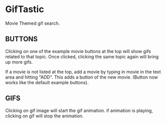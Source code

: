 # GifTastic
Movie Themed gif search.

## BUTTONS

Clicking on one of the example movie buttons at the top will show gifs related to that topic. Once clicked, clicking the same topic again will bring up more gifs. 

If a movie is not listed at the top, add a movie by typing in movie in the text area and hitting "ADD". This adds a button of the new movie. (Button now works like the default example buttons).

## GIFS
Clicking on gif image will start the gif animation. if animation is playing, clicking on gif will stop the animation.
